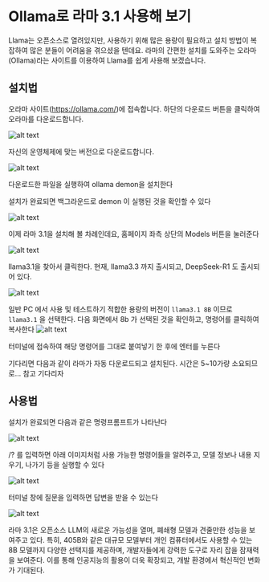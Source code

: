 # Ollama로 라마 3.1 사용해 보기

Llama는 오픈소스로 열려있지만, 사용하기 위해 많은 용량이 필요하고 설치 방법이 복잡하여 많은 분들이 어려움을 겪으셨을 텐데요. 라마의 간편한 설치를 도와주는 오라마(Ollama)라는 사이트를 이용하여 Llama를 쉽게 사용해 보겠습니다.

## 설치법

오라마 사이트(https://ollama.com/)에 접속합니다.
하단의 다운로드 버튼을 클릭하여 오라마를 다운로드합니다.

![alt text](image.png)

자신의 운영체제에 맞는 버전으로 다운로드합니다.

![alt text](image-1.png)

다운로드한 파일을 실행하여 ollama demon을 설치한다

설치가 완료되면 백그라운드로 demon 이 실행된 것을 확인할 수 있다

![alt text](image-2.png)

이제 라마 3.1을 설치해 볼 차례인데요, 홈페이지 좌측 상단의 Models 버튼을 눌러준다

![alt text](image-3.png)

llama3.1을 찾아서 클릭한다. 현재, llama3.3 까지 출시되고, DeepSeek-R1 도 출시되어 있다.

![alt text](image-5.png)

일반 PC 에서 사용 및 테스트하기 적합한 용량의 버전이 `llama3.1 8B` 이므로 `llama3.1` 을 선택한다.
다음 화면에서 8b 가 선택된 것을 확인하고, 명령어를 클릭하여 복사한다
![alt text](image-6.png)

터미널에 접속하여 해당 명령어를 그대로 붙여넣기 한 후에 엔터를 누른다

기다리면 다음과 같이 라마가 자동 다운로드되고 설치된다. 시간은 5~10가량 소요되므로... 참고 기다리자

## 사용법

설치가 완료되면 다음과 같은 명령프롬프트가 나타난다

![alt text](image-7.png)

/? 를 입력하면 아래 이미지처럼 사용 가능한 명령어들을 알려주고, 모델 정보나 내용 지우기, 나가기 등을 실행할 수 있다

![alt text](image-8.png)

터미널 창에 질문을 입력하면 답변을 받을 수 있는다

![alt text](image-9.png)

라마 3.1은 오픈소스 LLM의 새로운 가능성을 열며, 폐쇄형 모델과 견줄만한 성능을 보여주고 있다. 특히, 405B와 같은 대규모 모델부터 개인 컴퓨터에서도 사용할 수 있는 8B 모델까지 다양한 선택지를 제공하며, 개발자들에게 강력한 도구로 자리 잡을 잠재력을 보여준다. 이를 통해 인공지능의 활용이 더욱 확장되고, 개발 환경에서 혁신적인 변화가 기대된다.
